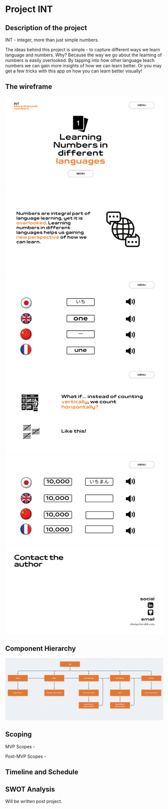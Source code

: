 # Project INT

## Description of the project

INT - integer, more than just simple numbers.

The ideas behind this project is simple - to capture different ways we learn language and numbers. Why? Because the 
way we go about the learning of numbers is easily overlooked. By tapping into how other language teach numbers we 
can gain more insights of how we can learn better. Or you may get a few tricks with this app on how you can learn 
better visually!


## The wireframe
![wireframe1](https://raw.githubusercontent.com/iamzhaozhong/int/master/assets/Wireframe/Landing.png)
![wireframe5](https://raw.githubusercontent.com/iamzhaozhong/int/master/assets/Wireframe/About.png)
![wireframe2](https://raw.githubusercontent.com/iamzhaozhong/int/master/assets/Wireframe/2.png)
![wireframe3](https://raw.githubusercontent.com/iamzhaozhong/int/master/assets/Wireframe/3.png)
![wireframe4](https://raw.githubusercontent.com/iamzhaozhong/int/master/assets/Wireframe/Practice.png
)
![wireframe6](https://raw.githubusercontent.com/iamzhaozhong/int/master/assets/Wireframe/6.png)


## Component Hierarchy

![CH](https://raw.githubusercontent.com/iamzhaozhong/int/master/assets/Screen%20Shot%202021-12-02%20at%2010.40.38.png)

## Scoping

MVP Scopes - 


Post-MVP Scopes - 


## Timeline and Schedule
## SWOT Analysis 
Will be written post project.

